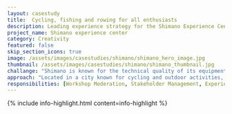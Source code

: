 ```yaml
---
layout: casestudy
title:  Cycling, fishing and rowing for all enthusiasts
description: Leading experience strategy for the Shimano Experience Center
project_name: Shimano experience center
category: Creativity
featured: false
skip_section_icons: true
image: /assets/images/casestudies/shimano/shimano_hero_image.jpg
thumbnail: /assets/images/casestudies/shimano/shimano_thumbnail.jpg
challange: "Shimano is known for the technical quality of its equipment. However, **the brand lacked an emotional connection to its users.** The Experience Center is a part of a bigger complex. **It should promote adventure to a wide audience**, as visitors range from experts to enthusiasts."  
approach: "Located in a city known for cycling and outdoor activities, The Shimano Experience Center **connects users to the outdoors. It brings together education, community and trial.** Worked with a team of designers and architects to define touchpoints, zoning and services. "
responsibilities: [Workshop Moderation, Stakeholder Management, Experience Strategy, Customer Journey Mapping, Touchpoint Guidelines, Communication Hierarchy, Service Design]
---
```


{% include info-highlight.html content=info-highlight %}
